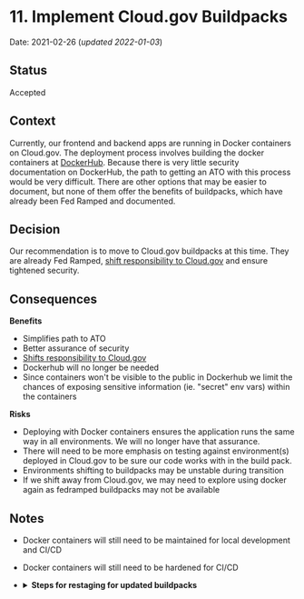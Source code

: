 # 11. Implement Cloud.gov Buildpacks

Date: 2021-02-26 (_updated 2022-01-03_)

## Status

Accepted

## Context

Currently, our frontend and backend apps are running in Docker containers on Cloud.gov. The deployment process involves building the docker containers at [DockerHub](https://dockerhub.com). Because there is very little security documentation on DockerHub, the path to getting an ATO with this process would be very difficult. There are other options that may be easier to document, but none of them offer the benefits of buildpacks, which have already been Fed Ramped and documented.

## Decision

Our recommendation is to move to Cloud.gov buildpacks at this time. They are already Fed Ramped, [shift responsibility to Cloud.gov](https://cloud.gov/docs/technology/responsibilities/) and ensure tightened security.

## Consequences

**Benefits**
- Simplifies path to ATO
- Better assurance of security
- [Shifts responsibility to Cloud.gov](https://cloud.gov/docs/technology/responsibilities/)
- Dockerhub will no longer be needed
- Since containers won't be visible to the public in Dockerhub we limit the chances of exposing sensitive information (ie. "secret" env vars) within the containers

**Risks**
- Deploying with Docker containers ensures the application runs the same way in all environments. We will no longer have that assurance.
- There will need to be more emphasis on testing against environment(s) deployed in Cloud.gov to be sure our code works with in the build pack.
- Environments shifting to buildpacks may be unstable during transition
- If we shift away from Cloud.gov, we may need to explore using docker again as fedramped buildpacks may not be available

## Notes
- Docker containers will still need to be maintained for local development and CI/CD
- Docker containers will still need to be hardened for CI/CD
- **<details><summary>Steps for restaging for updated buildpacks**</summary> 
    As described in [#1045](https://github.com/raft-tech/TANF-app/issues/1045), cloud.gov will inform us that buildpack(s) we use have been updated to a newer version via e-mail to all users with 'developer' role. The e-mail provides specific CloudFoundry CLI steps needed but we have already captured our deployment strategy process/commands in scripts/deploy-backend.sh. Running that script is the preferred methodology. Presently, the e-mail does not provide any specifics about the update, just that there was an update.

    Below is the restaging process in full:

    ### Find version changes
    0. **DO NOT RESTAGE ENVIRONMENTS**
    1. Inspect relevant official changelog(s):
        * https://github.com/cloudfoundry/nginx-buildpack/blob/master/CHANGELOG
        * https://github.com/cloudfoundry/python-buildpack/blob/master/CHANGELOG
    2. On a new branch, update docs/Technical-Documentation/buildpack-changelog.md with information of the following format:

        ```
        ## Buildpacks Changelog
        - MM/DD/YYYY [name v#.#.##](link)
        - 07/13/2021 [python-buildpack v1.7.43](https://github.com/cloudfoundry/python-buildpack/releases/tag/v1.7.43)
        ```

    3. Still on this branch, increment the buildpack versions in our relevant manifest files (tdrs-*end/manifest.buildpack.yml). Please note the version syntax at the end: `[...].git#v1.2.3`
        ```
          buildpacks:
            - https://github.com/cloudfoundry/python-buildpack.git#v1.7.53
        ```
    4. Deploy this dev branch to a dev environment to ensure it will deploy successfully and without errors on startup.

    ### Open final PR for staging

    5. Open a pull request to `develop` and assign to Technical Lead
    6. Merging pull request shall trigger rolling deploy of the updated buildpack(s) to staging without downtime.
    7. As `develop` has been updated, buildpack updates will get merged into feature branches through our regular processes.
</details>
